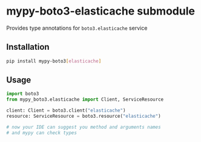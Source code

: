 # mypy-boto3-elasticache submodule

Provides type annotations for `boto3.elasticache` service

## Installation

```bash
pip install mypy-boto3[elasticache]
```

## Usage

```python
import boto3
from mypy_boto3.elasticache import Client, ServiceResource

client: Client = boto3.client("elasticache")
resource: ServiceResource = boto3.resource("elasticache")

# now your IDE can suggest you method and arguments names
# and mypy can check types
```

